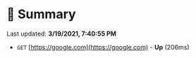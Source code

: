 # 📖 Summary
Last updated: **3/19/2021, 7:40:55 PM**

- `GET` [https://google.com](https://google.com) - **Up** (206ms)

